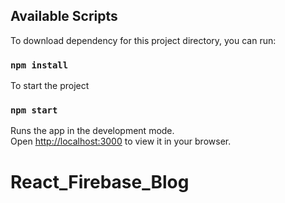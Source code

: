 ## Available Scripts

To download dependency for this project directory, you can run:

### `npm install`

To start the project

### `npm start`

Runs the app in the development mode.\
Open [http://localhost:3000](http://localhost:3000) to view it in your browser.


# React_Firebase_Blog
